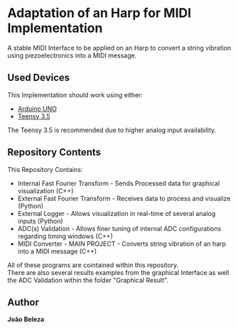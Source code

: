 # Adaptation of an Harp for MIDI Implementation

A stable MIDI Interface to be applied on an Harp to convert a string vibration
using piezoelectronics into a MIDI message.


## Used Devices

This Implementation should work using either:

- [Arduino UNO](https://store.arduino.cc/arduino-uno-rev3)
- [Teensy 3.5](https://www.pjrc.com/store/teensy35.html)

The Teensy 3.5 is recommended due to higher analog input availability.


## Repository Contents

This Repository Contains:

- Internal Fast Fourier Transform - Sends Processed data for graphical visualization (C++)
- External Fast Fourier Transform - Receives data to process and visualize (Python)
- External Logger - Allows visualization in real-time of several analog inputs (Python)
- ADC(s) Validation - Allows finer tuning of internal ADC configurations regarding timing windows (C++)
- MIDI Converter - MAIN PROJECT - Converts string vibration of an harp into a MIDI message (C++)

All of these programs are cointained within this repository.  
There are also several results examples from the graphical Interface as well the ADC Validation within
the folder "Graphical Result".

## Author
**João Beleza**
